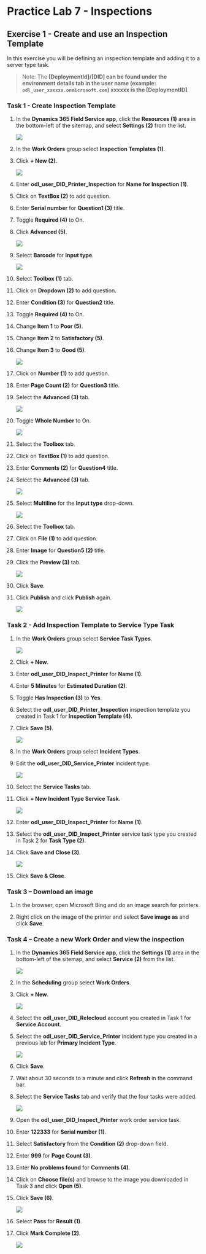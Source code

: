 # Practice Lab 7 - Inspections

## Exercise 1 - Create and use an Inspection Template

In this exercise you will be defining an inspection template and adding it to a server type task.

   >Note: The **[DeploymentId]/[DID] can be found under the environment details tab in the user name (example: `odl_user_xxxxxx.onmicrosoft.com`) **xxxxxx** is the [DeploymentID]**.

### Task 1 - Create Inspection Template

1. In the **Dynamics 365 Field Service app**, click the **Resources (1)** area in the bottom-left of the sitemap, and select **Settings (2)** from the list. 

    ![](../images/settings-select.png)

1. In the **Work Orders** group select **Inspection Templates (1)**.

1. Click **+ New (2)**.

    ![](../images/inspection-01.png)

1. Enter **odl_user_DID_Printer_Inspection** for **Name for Inspection (1)**.

1. Click on **TextBox (2)** to add question.

1. Enter **Serial number** for **Question1 (3)** title.

1. Toggle **Required (4)** to On.

1. Click **Advanced (5)**.

    ![](../images/inspection-02.png)

1. Select **Barcode** for **Input type**.

    ![](../images/inspection-03.png)

1. Select **Toolbox (1)** tab.

1. Click on **Dropdown (2)** to add question.

1. Enter **Condition (3)** for **Question2** title.

1. Toggle **Required (4)** to On.

1. Change **Item 1** to **Poor (5)**.

1. Change **Item 2** to **Satisfactory (5)**.

1. Change **Item 3** to **Good (5)**.

    ![](../images/inspection-04.png)

1. Click on **Number (1)** to add question.

1. Enter **Page Count (2)** for **Question3** title.

1. Select the **Advanced (3)** tab.

    ![](../images/inspection-05.png)

1. Toggle **Whole Number** to On.

    ![](../images/inspection-06.png)

1. Select the **Toolbox** tab.

1. Click on **TextBox (1)** to add question.

1. Enter **Comments (2)** for **Question4** title.

1. Select the **Advanced (3)** tab.

    ![](../images/inspection-07.png)

1. Select **Multiline** for the **Input type** drop-down.

    ![](../images/inspection-08.png)

1. Select the **Toolbox** tab.

1. Click on **File (1)** to add question.

1. Enter **Image** for **Question5 (2)** title.

1. Click the **Preview (3)** tab.

    ![](../images/inspection-09.png)

1. Click **Save**.

1. Click **Publish** and click **Publish** again.

    ![](../images/inspection-10.png)

### Task 2 - Add Inspection Template to Service Type Task

1. In the **Work Orders** group select **Service Task Types**.

    ![](../images/service-task-03.png)

1. Click **+ New**.

1. Enter **odl_user_DID_Inspect_Printer** for **Name (1)**.

1. Enter **5 Minutes** for **Estimated Duration (2)**.

1. Toggle **Has Inspection (3)** to **Yes**.

1. Select the **odl_user_DID_Printer_Inspection** inspection template you created in Task 1 for **Inspection Template (4)**.

1. Click **Save (5)**.

    ![](../images/Service_Task_Types_3.png)

1. In the **Work Orders** group select **Incident Types**.

1. Edit the **odl_user_DID_Service_Printer** incident type.

    ![](../images/inspection-11.png)

1. Select the **Service Tasks** tab.

1. Click **+ New Incident Type Service Task**.

    ![](../images/inspection-12.png)

1. Enter **odl_user_DID_Inspect_Printer** for **Name (1)**.

1. Select the **odl_user_DID_Inspect_Printer** service task type you created in Task 2 for **Task Type (2)**.

1. Click **Save and Close (3)**.

    ![](../images/inspection-13.png)

1. Click **Save & Close**.

### Task 3 – Download an image

1. In the browser, open Microsoft Bing and do an image search for printers.

1. Right click on the image of the printer and select **Save image as** and click **Save**.

### Task 4 – Create a new Work Order and view the inspection

1. In the **Dynamics 365 Field Service app**, click the **Settings (1)** area in the bottom-left of the sitemap, and select **Service (2)** from the list. 

    ![](../images/inspection-14.png)

1. In the **Scheduling** group select **Work Orders**.

1. Click **+ New**.

    ![](../images/inspection-15.png)

1. Select the **odl_user_DID_Relecloud** account you created in Task 1 for **Service Account**.

1. Select the **odl_user_DID_Service_Printer** incident type you created in a previous lab for **Primary Incident Type**.

    ![](../images/inspection-16.png)

1. Click **Save**.

1. Wait about 30 seconds to a minute and click **Refresh** in the command bar.

1. Select the **Service Tasks** tab and verify that the four tasks were added.

    ![](../images/inspection-17.png)

1. Open the **odl_user_DID_Inspect_Printer** work order service task.

1. Enter **122333** for **Serial number (1)**.

1. Select **Satisfactory** from the **Condition (2)** drop-down field.

1. Enter **999** for **Page Count (3)**.

1. Enter **No problems found** for **Comments (4)**.

1. Click on **Choose file(s)** and browse to the image you downloaded in Task 3 and click **Open (5)**.

1. Click **Save (6)**.

    ![](../images/inspection-18.png)

1. Select **Pass** for **Result (1)**.

1. Click **Mark Complete (2)**.

    ![](../images/inspection-19.png)
